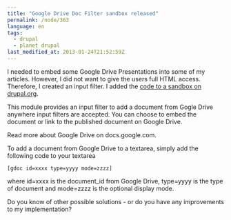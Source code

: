 ```yaml
---
title: "Google Drive Doc Filter sandbox released"
permalink: /node/363
language: en
tags:
  - drupal
  - planet drupal
last_modified_at: 2013-01-24T21:52:59Z
---
```


I needed to embed some Google Drive Presentations into some of my articles. However, I did not want to give the users full HTML access. Therefore, I created an input filter. I added the [code to a sandbox on drupal.org](https://drupal.org/sandbox/lsolesen/1897984).

This module provides an input filter to add a document from Gogle Drive anywhere input filters are accepted. You can choose to embed the document or link to the published document on Google Drive.

Read more about Google Drive on docs.google.com.

To add a document from Google Drive to a textarea, simply add the following code to your textarea

```
[gdoc id=xxxx type=yyyy mode=zzzz]
```

where id=xxxx is the document\_id from Google Drive, type=yyyy is the type of document and mode=zzzz is the optional display mode.

Do you know of other possible solutions - or do you have any improvements to my implementation?
